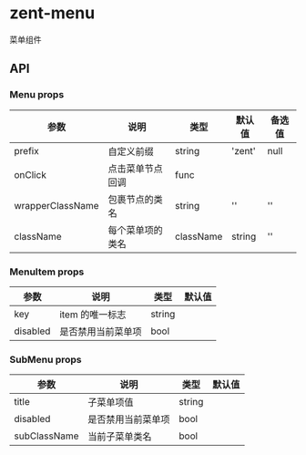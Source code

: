 # zent-menu

菜单组件

## API

### Menu props

| 参数 | 说明 | 类型 | 默认值 | 备选值 |
|------|------|------|--------|--------|
| prefix | 自定义前缀 | string | 'zent' | null |
| onClick | 点击菜单节点回调 | func |  |  |
| wrapperClassName | 包裹节点的类名 | string | '' | '' |
| className | 每个菜单项的类名 | className | string | '' | '' |

### MenuItem props
| 参数 | 说明 | 类型 | 默认值 |
|------|------|------|--------|
| key | item 的唯一标志 | string |  |  |
| disabled | 是否禁用当前菜单项 | bool |  |  |

### SubMenu props
| 参数 | 说明 | 类型 | 默认值 |
|------|------|------|--------|
| title | 子菜单项值 | string |  |  |
| disabled | 是否禁用当前菜单项 | bool |  |  |
| subClassName | 当前子菜单类名 | bool |  |  |


